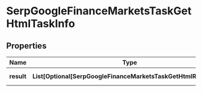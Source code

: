 # SerpGoogleFinanceMarketsTaskGetHtmlTaskInfo


## Properties

| Name | Type | Description | Notes |
|------------ | ------------- | ------------- | -------------|
**result** | **List[Optional[SerpGoogleFinanceMarketsTaskGetHtmlResultInfo]]** | array of results |[optional]|